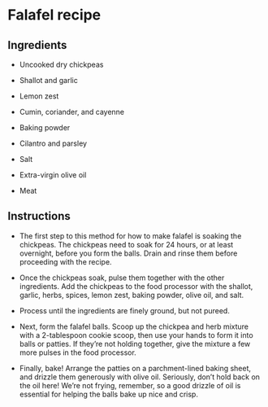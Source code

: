 # Falafel recipe

## Ingredients

- Uncooked dry chickpeas

- Shallot and garlic 

- Lemon zest

- Cumin, coriander, and cayenne

- Baking powder 

- Cilantro and parsley

- Salt

- Extra-virgin olive oil 

- Meat


## Instructions

- The first step to this method for how to make falafel is soaking the chickpeas. The chickpeas need to soak for 24 hours, or at least overnight, before you form the balls. Drain and rinse them before proceeding with the recipe.

- Once the chickpeas soak, pulse them together with the other ingredients. Add the chickpeas to the food processor with the shallot, garlic, herbs, spices, lemon zest, baking powder, olive oil, and salt.

- Process until the ingredients are finely ground, but not pureed.

- Next, form the falafel balls. Scoop up the chickpea and herb mixture with a 2-tablespoon cookie scoop, then use your hands to form it into balls or patties. If they’re not holding together, give the mixture a few more pulses in the food processor.

- Finally, bake! Arrange the patties on a parchment-lined baking sheet, and drizzle them generously with olive oil. Seriously, don’t hold back on the oil here! We’re not frying, remember, so a good drizzle of oil is essential for helping the balls bake up nice and crisp.